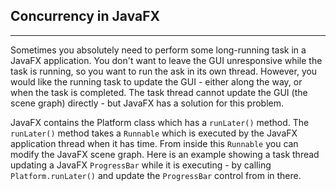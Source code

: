 ## Concurrency in JavaFX
___
Sometimes you absolutely need to perform some long-running task in a JavaFX application.
You don't want to leave the GUI unresponsive while the task is running, so you want to run
the ask in its own thread. However, you would like the running task to update the GUI - either
along the way, or when the task is completed. The task thread cannot update the GUI
(the scene graph) directly - but JavaFX has a solution for this problem.

JavaFX contains the Platform class which has a `runLater()` method. The `runLater()` method
takes a `Runnable` which is executed by the JavaFX application thread when it has time.
From inside this `Runnable` you can modify the JavaFX scene graph. Here is an example showing a task
thread updating a JavaFX `ProgressBar` while it is executing - by calling `Platform.runLater()`
and update the `ProgressBar` control from in there.